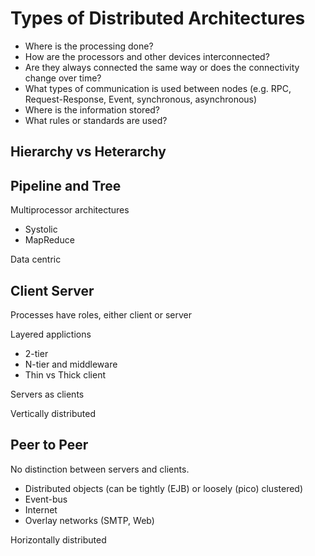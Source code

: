 # Types of Distributed Architectures

- Where is the processing done?
- How are the processors and other devices interconnected?
- Are they always connected the same way or does the connectivity change over time?
- What types of communication is used between nodes (e.g. RPC, Request-Response, Event, synchronous, asynchronous)
- Where is the information stored?
- What rules or standards are used?


## Hierarchy vs Heterarchy


## Pipeline and Tree

Multiprocessor architectures

- Systolic
- MapReduce

Data centric


## Client Server

Processes have roles, either client or server

Layered applictions

- 2-tier
- N-tier and middleware
- Thin vs Thick client

Servers as clients

Vertically distributed

## Peer to Peer

No distinction between servers and clients. 

- Distributed objects (can be tightly (EJB) or loosely (pico) clustered)
- Event-bus
- Internet
- Overlay networks (SMTP, Web)

Horizontally distributed
